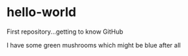 # hello-world
First repository...getting to know GitHub

I have some green mushrooms which might be blue after all
